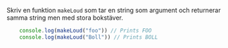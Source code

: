 Skriv en funktion `makeLoud` som tar en string som argument och returnerar samma string men med stora bokstäver.

````javascript
    console.log(makeLoud("foo")) // Prints FOO
    console.log(makeLoud("Boll")) // Prints BOLL
````
